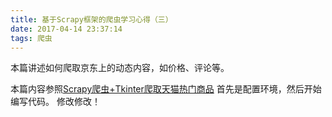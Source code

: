 ```yaml
---
title: 基于Scrapy框架的爬虫学习心得（三）
date: 2017-04-14 23:37:14
tags: 爬虫
---
```

本篇讲述如何爬取京东上的动态内容，如价格、评论等。

<!-- more -->

本篇内容参照[Scrapy爬虫+Tkinter爬取天猫热门商品](http://blog.csdn.net/osawatari/article/details/53717698)
首先是配置环境，然后开始编写代码。
修改修改！
